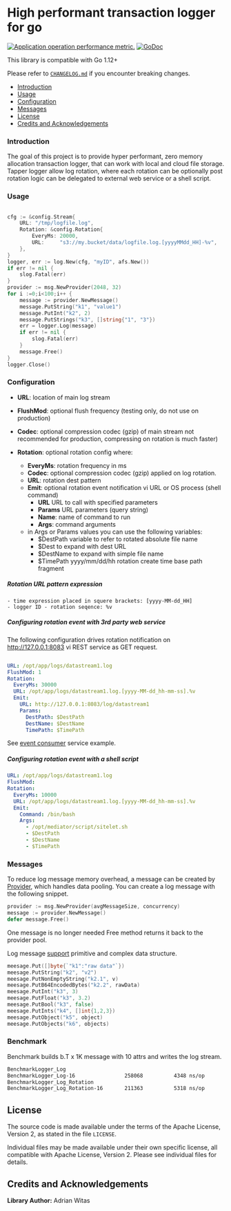 # High performant transaction logger for go

[![Application operation performance metric.](https://goreportcard.com/badge/github.com/viant/tapper)](https://goreportcard.com/report/github.com/viant/tapper)
[![GoDoc](https://godoc.org/github.com/viant/tapper?status.svg)](https://pkg.go.dev/github.com/viant/tapper/?tab=doc)

This library is compatible with Go 1.12+

Please refer to [`CHANGELOG.md`](CHANGELOG.md) if you encounter breaking changes.

- [Introduction](#motivation)
- [Usage](#usage)
- [Configuration](#configuration)
- [Messages](#messages)
- [License](#license)
- [Credits and Acknowledgements](#credits-and-acknowledgements)

### Introduction

The goal of this project is to provide hyper performant, zero memory allocation transaction logger,
that can work with local and cloud file storage.
Tapper logger allow log rotation, where each rotation can be optionally post rotation logic can be delegated to external web service
or a shell script.


### Usage

```go

cfg := &config.Stream{
    URL: "/tmp/logfile.log",
    Rotation: &config.Rotation{
        EveryMs: 20000,
        URL:     "s3://my.bucket/data/logfile.log.[yyyyMMdd_HH]-%v",
    },
}
logger, err := log.New(cfg, "myID", afs.New())
if err != nil {
    slog.Fatal(err)
}
provider := msg.NewProvider(2048, 32)
for i :=0;i<100;i++ {
    message := provider.NewMessage()
    message.PutString("k1", "value1")
    message.PutInt("k2", 2)
    message.PutStrings("k3", []string{"1", "3"})
    err = logger.Log(message)
    if err != nil {
        slog.Fatal(err)
    }
    message.Free()
}
logger.Close()

```

### Configuration

- **URL**:  location of main log stream
- **FlushMod**: optional flush frequency (testing only, do not use on production)
- **Codec**: optional compression codec (gzip) of main stream not recommended for production, compressing on rotation is much faster) 

- **Rotation**: optional rotation config where:
    - **EveryMs**: rotation frequency in ms
    - **Codec**:  optional compression codec (gzip) applied on log rotation.
    - **URL**: rotation dest pattern
    - **Emit**: optional rotation event notification vi URL or OS process (shell command) 
        * **URL** URL to call with specified parameters
        * **Params** URL parameters (query string)
        * **Name**: name of command to run
        * **Args**: command arguments
    - in Args or Params values you can use the following variables:
        * $DestPath variable to refer to rotated absolute file name  
        * $Dest to expand with dest URL 
        * $DestName to expand with simple file name 
        * $TimePath yyyy/mm/dd/hh rotation create time base path fragment

##### Rotation URL pattern expression
    - time expression placed in squere brackets: [yyyy-MM-dd_HH]
    - logger ID - rotation seqence: %v

##### Configuring rotation event with 3rd party web service

The following configuration drives rotation notification on http://127.0.0.1:8083 
vi REST service as GET request.
```yaml

URL: /opt/app/logs/datastream1.log
FlushMod: 1
Rotation:
  EveryMs: 30000
  URL: /opt/app/logs/datastream1.log.[yyyy-MM-dd_hh-mm-ss].%v
  Emit:
    URL: http://127.0.0.1:8083/log/datastream1
    Params:
      DestPath: $DestPath
      DestName: $DestName
      TimePath: $TimePath
```

See [event consumer](emitter/consumer) service example.


##### Configuring rotation event with a shell script

```yaml
URL: /opt/app/logs/datastream1.log
FlushMod:
Rotation:
  EveryMs: 10000
  URL: /opt/app/logs/datastream1.log.[yyyy-MM-dd_hh-mm-ss].%v
  Emit:
    Command: /bin/bash
    Args:
      - /opt/mediator/script/sitelet.sh
      - $DestPath
      - $DestName
      - $TimePath
```

### Messages

To reduce log message memory overhead, a message can be created by [Provider](msg/provider.go), which 
handles data pooling. You can create a log message with the following snippet.

```go
provider := msg.NewProvider(avgMessageSize, concurrency)
message := provider.NewMessage()
defer message.Free()
```
One message is no longer needed Free method returns it back to the provider pool.


Log message [support](io/stream.go) primitive and complex data structure.

```go
meesage.Put([]byte{`"k1":"raw data"`})
meesage.PutString("k2", "v2")
meesage.PutNonEmptyString("k2.1", v)
meesage.PutB64EncodedBytes("k2.2", rawData)
meesage.PutInt("k3", 3)
meesage.PutFloat("k3", 3.2)
meesage.PutBool("k3", false)
meesage.PutInts("k4", []int{1,2,3})
meesage.PutObject("k5", object)
meesage.PutObjects("k6", objects)
```

### Benchmark

Benchmark builds b.T x 1K message with 10 attrs and writes the log stream.

```bash
BenchmarkLogger_Log
BenchmarkLogger_Log-16             	  258068	      4348 ns/op	       0 B/op	       0 allocs/op
BenchmarkLogger_Log_Rotation
BenchmarkLogger_Log_Rotation-16    	  211363	      5318 ns/op	       5 B/op	       0 allocs/op
```


## License

The source code is made available under the terms of the Apache License, Version 2, as stated in the file `LICENSE`.

Individual files may be made available under their own specific license,
all compatible with Apache License, Version 2. Please see individual files for details.


##  Credits and Acknowledgements

**Library Author:** Adrian Witas


